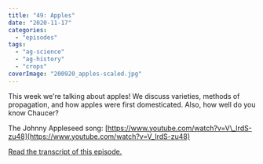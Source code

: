```yaml
---
title: "49: Apples"
date: "2020-11-17"
categories: 
  - "episodes"
tags: 
  - "ag-science"
  - "ag-history"
  - "crops"
coverImage: "200920_apples-scaled.jpg"
---
```


This week we're talking about apples! We discuss varieties, methods of propagation, and how apples were first domesticated. Also, how well do you know Chaucer?

The Johnny Appleseed song: [https://www.youtube.com/watch?v=V\_IrdS-zu48](https://www.youtube.com/watch?v=V_IrdS-zu48)

[Read the transcript of this episode.](https://www.onetogrowonpod.com/49-apples-transcript)
